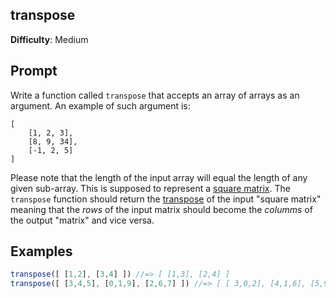 ## transpose

**Difficulty**: Medium 

## Prompt 

Write a function called `transpose` that accepts an array of arrays as an argument. An example of such argument is:

```
[ 
    [1, 2, 3], 
    [8, 9, 34], 
    [-1, 2, 5]
]
```

Please note that the length of the input array will equal the length of any given sub-array. This is supposed to represent a [square matrix](https://en.wikipedia.org/wiki/Square_matrix). The `transpose` function should return the [transpose](https://en.wikipedia.org/wiki/Transpose) of the input "square matrix" meaning that the *rows* of the input matrix should become the *columms* of the output "matrix" and vice versa.

## Examples 

```js
transpose([ [1,2], [3,4] ]) //=> [ [1,3], [2,4] ]
transpose([ [3,4,5], [0,1,9], [2,6,7] ]) //=> [ [ 3,0,2], [4,1,6], [5,9,7] ]
```